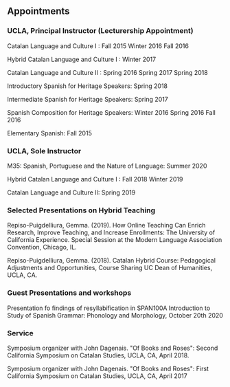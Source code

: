 
## Appointments

### UCLA, Principal Instructor (Lecturership Appointment)

Catalan Language and Culture I : Fall 2015 Winter 2016 Fall 2016

Hybrid Catalan Language and Culture I  : Winter 2017 

Catalan Language and Culture II : Spring 2016 Spring 2017 Spring 2018

Introductory Spanish for Heritage Speakers: Spring 2018 

 Intermediate Spanish for Heritage Speakers:  Spring 2017 
 
 Spanish Composition for Heritage Speakers: Winter 2016  Spring 2016 Fall 2016 
 
 Elementary Spanish: Fall 2015 

### UCLA, Sole Instructor 

M35: Spanish, Portuguese and the Nature of Language: Summer 2020

Hybrid Catalan Language and Culture I : Fall 2018  Winter 2019

Catalan Language and Culture II: Spring 2019

### Selected Presentations on Hybrid Teaching

Repiso-Puigdelliura, Gemma. (2019). How Online Teaching Can Enrich Research, Improve Teaching, and Increase Enrollments: The University of California Experience. Special Session at the Modern Language Association Convention, Chicago, IL. 

Repiso-Puigdelliura, Gemma. (2018). Catalan Hybrid Course: Pedagogical Adjustments and Opportunities, Course Sharing UC Dean of Humanities, UCLA, CA.




### Guest Presentations and workshops


Presentation fo findings of resyllabification in SPAN100A Introduction to Study of Spanish Grammar: Phonology and Morphology, October 20th 2020


### Service

Symposium organizer with John Dagenais. "Of Books and Roses": Second California Symposium on Catalan Studies, UCLA, CA, April 2018.

Symposium organizer with John Dagenais. "Of Books and Roses": First California Symposium on Catalan Studies, UCLA, CA, April 2017
  
